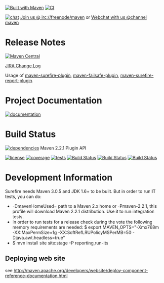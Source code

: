 [![Built with Maven](http://maven.apache.org/images/logos/maven-feather.png)](https://maven.apache.org/surefire/) [![CI](https://img.shields.io/badge/CI-Jenkins-red.svg?style=flat-square)](https://jenkins-ci.org/)

[![chat](https://www.irccloud.com/invite-svg?channel=maven&amp;hostname=irc.freenode.net&amp;port=6697&amp;ssl=1)](https://maven.apache.org/community.html) [Join us @ irc://freenode/maven] or [Webchat with us @channel maven]

# Release Notes

[![Maven Central](https://maven-badges.herokuapp.com/maven-central/org.apache.maven.surefire/surefire/badge.svg?style=plastic)](https://maven-badges.herokuapp.com/maven-central/org.apache.maven.surefire/surefire)

[JIRA Change Log]

Usage of [maven-surefire-plugin], [maven-failsafe-plugin], [maven-surefire-report-plugin].

# Project Documentation

[![documentation](https://img.shields.io/badge/maven%20site-documentation-blue.svg?style=plastic)](https://maven.apache.org/surefire/)

# Build Status

[![dependencies](https://www.versioneye.com/java/org.apache.maven.plugins:maven-surefire-plugin/badge.svg?style=plastic)](https://builds.apache.org/job/maven-surefire/depgraph-view/) Maven 2.2.1 Plugin API

[![license](http://img.shields.io/:license-apache-red.svg?style=plastic)](http://www.apache.org/licenses/LICENSE-2.0.html) [![coverage](https://img.shields.io/jenkins/c/https/builds.apache.org/maven-surefire.svg?style=plastic)](https://builds.apache.org/job/maven-surefire/jacoco/) [![tests](https://img.shields.io/jenkins/t/https/builds.apache.org/maven-surefire.svg?style=plastic)](https://builds.apache.org/job/maven-surefire/lastBuild/testReport/) [![Build Status](https://builds.apache.org/job/maven-surefire/badge/icon?style=plastic)](https://builds.apache.org/job/maven-surefire) [![Build Status](https://builds.apache.org/job/maven-surefire-windows/badge/icon?style=plastic)](https://builds.apache.org/job/maven-surefire-windows) [![Build Status](https://builds.apache.org/job/maven-surefire-mvn-2.2.1/badge/icon?style=plastic)](https://builds.apache.org/job/maven-surefire-mvn-2.2.1)

# Development Information

Surefire needs Maven 3.0.5 and JDK 1.6+ to be built.
But in order to run IT tests, you can do:
* -DmavenHomeUsed= path to a Maven 2.x home or -Pmaven-2.2.1, this profile will download Maven 2.2.1 distribution.
  Use it to run integration tests.
* In order to run tests for a release check during the vote the following memory requirements are needed:
  $ export MAVEN_OPTS="-Xmx768m -XX:MaxPermSize=1g -XX:SoftRefLRUPolicyMSPerMB=50 -Djava.awt.headless=true"
* $ mvn install site site:stage -P reporting,run-its

Deploying web site
------------------

see http://maven.apache.org/developers/website/deploy-component-reference-documentation.html

[Join us @ irc://freenode/maven]: https://www.irccloud.com/invite?channel=&amp;hostname=irc.freenode.net&amp;port=6697&amp;ssl=1
[Webchat with us @channel maven]: https://webchat.freenode.net/
[JIRA Change Log]: https://issues.apache.org/jira/browse/SUREFIRE/?selectedTab=com.atlassian.jira.jira-projects-plugin:changelog-panel
[maven-surefire-plugin]: https://maven.apache.org/surefire/maven-surefire-plugin/usage.html
[maven-failsafe-plugin]: https://maven.apache.org/surefire/maven-failsafe-plugin/usage.html
[maven-surefire-report-plugin]: https://maven.apache.org/surefire/maven-surefire-report-plugin/usage.html
